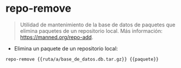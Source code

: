 # repo-remove

> Utilidad de mantenimiento de la base de datos de paquetes que elimina paquetes de un repositorio local.
> Más información: <https://manned.org/repo-add>.

- Elimina un paquete de un repositorio local:

`repo-remove {{ruta/a/base_de_datos.db.tar.gz}} {{paquete}}`
